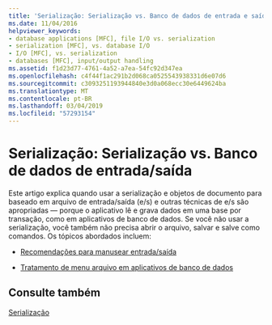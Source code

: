 ```yaml
---
title: 'Serialização: Serialização vs. Banco de dados de entrada e saída'
ms.date: 11/04/2016
helpviewer_keywords:
- database applications [MFC], file I/O vs. serialization
- serialization [MFC], vs. database I/O
- I/O [MFC], vs. serialization
- databases [MFC], input/output handling
ms.assetid: f1d23d77-4761-4a52-a7ea-54fc92d347ea
ms.openlocfilehash: c4f44f1ac291b2d068ca0525543938331d6e07d6
ms.sourcegitcommit: c3093251193944840e3d0a068ecc30e6449624ba
ms.translationtype: MT
ms.contentlocale: pt-BR
ms.lasthandoff: 03/04/2019
ms.locfileid: "57293154"
---
```

# <a name="serialization-serialization-vs-database-inputoutput"></a>Serialização: Serialização vs. Banco de dados de entrada/saída

Este artigo explica quando usar a serialização e objetos de documento para baseado em arquivo de entrada/saída (e/s) e outras técnicas de e/s são apropriadas — porque o aplicativo lê e grava dados em uma base por transação, como em aplicativos de banco de dados. Se você não usar a serialização, você também não precisa abrir o arquivo, salvar e salve como comandos. Os tópicos abordados incluem:

- [Recomendações para manusear entrada/saída](../mfc/recommendations-for-handling-input-output.md)

- [Tratamento de menu arquivo em aplicativos de banco de dados](../mfc/file-menu-in-an-mfc-database-application.md)

## <a name="see-also"></a>Consulte também

[Serialização](../mfc/serialization-in-mfc.md)
